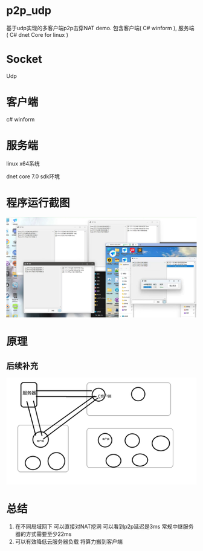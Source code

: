 # p2p_udp
基于udp实现的多客户端p2p击穿NAT demo.  包含客户端( C# winform ), 服务端 ( C# dnet Core for linux )

# Socket
Udp

# 客户端
c# winform

# 服务端
linux x64系统

dnet core 7.0 sdk环境

# 程序运行截图
![image](./READIMGs/app_runtime.jpg)

# 原理
## 后续补充
![](./READIMGs/p2p.png)



# 总结
1. 在不同局域网下 可以直接对NAT挖洞 可以看到p2p延迟是3ms 常规中继服务器的方式需要至少22ms
2. 可以有效降低云服务器负载 将算力搬到客户端

 

